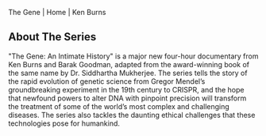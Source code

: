 The Gene | Home | Ken Burns

##   About The Series

"The Gene: An Intimate History" is a major new four-hour documentary from Ken Burns and Barak Goodman, adapted from the award-winning book of the same name by Dr. Siddhartha Mukherjee. The series tells the story of the rapid evolution of genetic science from Gregor Mendel’s groundbreaking experiment in the 19th century to CRISPR, and the hope that newfound powers to alter DNA with pinpoint precision will transform the treatment of some of the world’s most complex and challenging diseases. The series also tackles the daunting ethical challenges that these technologies pose for humankind.